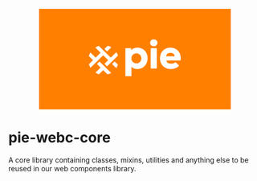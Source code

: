 <p align="center">
  <img align="center" src="../../../readme_image.png" height="200" alt="">
</p>

# pie-webc-core

A core library containing classes, mixins, utilities and anything else to be reused in our web components library.
